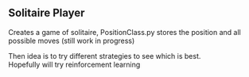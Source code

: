 ## Solitaire Player

Creates a game of solitaire, PositionClass.py stores the position and all possible moves (still work in progress)  
  
Then idea is to try different strategies to see which is best.  
Hopefully will try reinforcement learning 